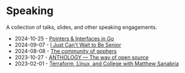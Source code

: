 # Speaking

A collection of talks, slides, and other speaking engagements.

- 2024-10-25 - [Pointers & Interfaces in Go](2024/pointers-and-interfaces-in-go)
- 2024-09-07 - [I Just Can't Wait to Be Senior](2024/i-just-cant-wait-to-be-senior)
- 2024-08-08 - [The community of gophers](2024/the-community-of-gophers)
- 2023-10-27 - [ANTHOLOGY — The way of open source](2023/anthology-the-way-of-open-source)
- 2023-02-01 - [Terraform, Linux, and College with Matthew Sanabria](2023/terraform-linux-college)
